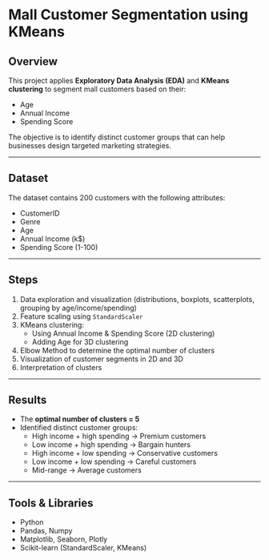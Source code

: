 # Mall Customer Segmentation using KMeans

## Overview
This project applies **Exploratory Data Analysis (EDA)** and **KMeans clustering** to segment mall customers based on their:
- Age
- Annual Income
- Spending Score

The objective is to identify distinct customer groups that can help businesses design targeted marketing strategies.

---

## Dataset
The dataset contains 200 customers with the following attributes:
- CustomerID
- Genre
- Age
- Annual Income (k$)
- Spending Score (1-100)

---

## Steps
1. Data exploration and visualization (distributions, boxplots, scatterplots, grouping by age/income/spending)
2. Feature scaling using `StandardScaler`
3. KMeans clustering:
   - Using Annual Income & Spending Score (2D clustering)
   - Adding Age for 3D clustering
4. Elbow Method to determine the optimal number of clusters
5. Visualization of customer segments in 2D and 3D
6. Interpretation of clusters

---

## Results
- The **optimal number of clusters = 5**
- Identified distinct customer groups:
  - High income + high spending → Premium customers  
  - Low income + high spending → Bargain hunters  
  - High income + low spending → Conservative customers  
  - Low income + low spending → Careful customers  
  - Mid-range → Average customers  

---

## Tools & Libraries
- Python  
- Pandas, Numpy  
- Matplotlib, Seaborn, Plotly  
- Scikit-learn (StandardScaler, KMeans)
